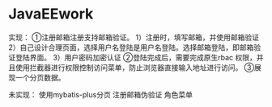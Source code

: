 # JavaEEwork

实现：
①注册邮箱注册支持邮箱验证。
1）注册时，填写邮箱，并使用邮箱验证
2）自己设计合理页面，选择用户名登陆是用户名登陆。选择邮箱登陆，即邮箱验证登陆界面。
3）用户密码加密认证
②登陆完成后，需要完成原生rbac 权限，并且使用拦截器进行权限控制访问菜单，防止浏览器直接输入地址进行访问。
③展现一个分页数据。

未实现：
使用mybatis-plus分页
注册邮箱伪验证
角色菜单
